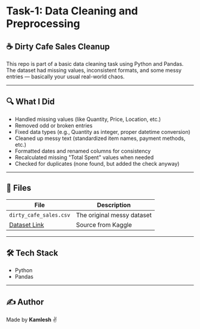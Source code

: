 # Task-1: Data Cleaning and Preprocessing  
## ☕ Dirty Cafe Sales Cleanup

This repo is part of a basic data cleaning task using Python and Pandas.  
The dataset had missing values, inconsistent formats, and some messy entries — basically your usual real-world chaos.

---

## 🔍 What I Did

- Handled missing values (like Quantity, Price, Location, etc.)
- Removed odd or broken entries
- Fixed data types (e.g., Quantity as integer, proper datetime conversion)
- Cleaned up messy text (standardized item names, payment methods, etc.)
- Formatted dates and renamed columns for consistency
- Recalculated missing "Total Spent" values when needed
- Checked for duplicates (none found, but added the check anyway)

---

## 📂 Files

| File | Description |
|------|-------------|
| `dirty_cafe_sales.csv` | The original messy dataset |
| [Dataset Link](https://www.kaggle.com/datasets/ahmedmohamed2003/cafe-sales-dirty-data-for-cleaning-training/data) | Source from Kaggle |

---

## 🛠 Tech Stack

- Python 
- Pandas

---

## ✍️ Author

Made by **Kamlesh** ✌️

